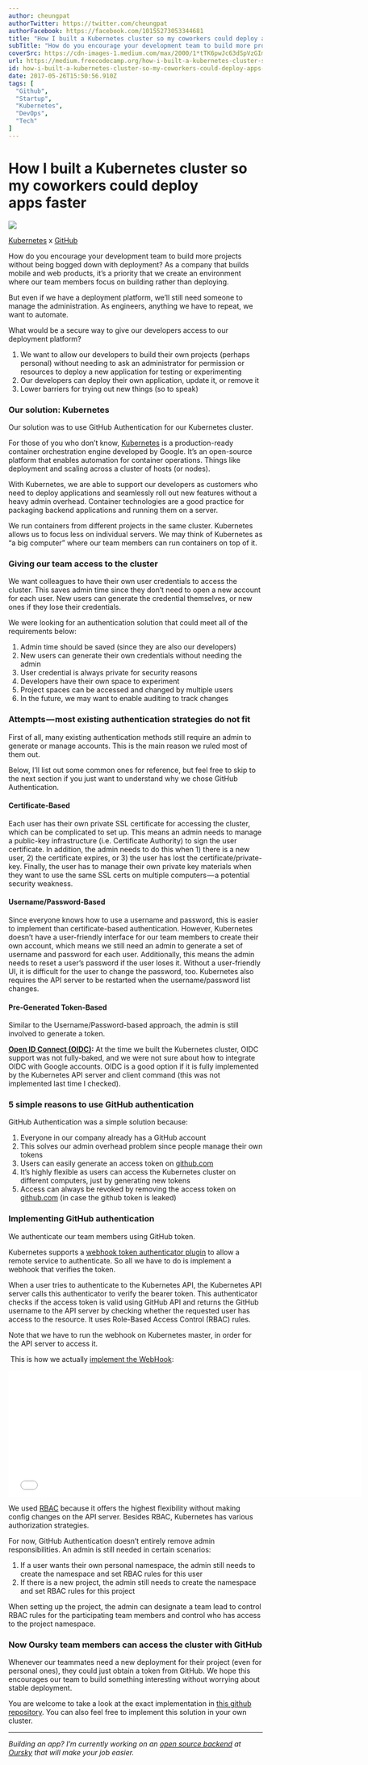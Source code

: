 ```yaml
---
author: cheungpat
authorTwitter: https://twitter.com/cheungpat
authorFacebook: https://facebook.com/10155273053344681
title: "How I built a Kubernetes cluster so my coworkers could deploy apps faster"
subTitle: "How do you encourage your development team to build more projects without being bogged down with deployment? As a company that builds mob..."
coverSrc: https://cdn-images-1.medium.com/max/2000/1*tTK6pwJc63dSpVzGImKEvQ.png
url: https://medium.freecodecamp.org/how-i-built-a-kubernetes-cluster-so-my-coworkers-could-deploy-apps-faster-ad5567bf6fa8
id: how-i-built-a-kubernetes-cluster-so-my-coworkers-could-deploy-apps-faster-ad5567bf6fa8
date: 2017-05-26T15:50:56.910Z
tags: [
  "Github",
  "Startup",
  "Kubernetes",
  "DevOps",
  "Tech"
]
---
```

# How I built a Kubernetes cluster so my coworkers could deploy apps faster







![](https://cdn-images-1.medium.com/max/2000/1*tTK6pwJc63dSpVzGImKEvQ.png)

[Kubernetes](https://kubernetes.io/) x [GitHub](https://github.com/)







How do you encourage your development team to build more projects without being bogged down with deployment? As a company that builds mobile and web products, it’s a priority that we create an environment where our team members focus on building rather than deploying.

But even if we have a deployment platform, we’ll still need someone to manage the administration. As engineers, anything we have to repeat, we want to automate.

What would be a secure way to give our developers access to our deployment platform?

1.  We want to allow our developers to build their own projects (perhaps personal) without needing to ask an administrator for permission or resources to deploy a new application for testing or experimenting
2.  Our developers can deploy their own application, update it, or remove it
3.  Lower barriers for trying out new things (so to speak)

### Our solution: Kubernetes

Our solution was to use GitHub Authentication for our Kubernetes cluster.   

For those of you who don’t know, [Kubernetes](https://kubernetes.io/docs/concepts/overview/what-is-kubernetes/) is a production-ready container orchestration engine developed by Google. It’s an open-source platform that enables automation for container operations. Things like deployment and scaling across a cluster of hosts (or nodes).

With Kubernetes, we are able to support our developers as customers who need to deploy applications and seamlessly roll out new features without a heavy admin overhead. Container technologies are a good practice for packaging backend applications and running them on a server.  

We run containers from different projects in the same cluster. Kubernetes allows us to focus less on individual servers. We may think of Kubernetes as “a big computer” where our team members can run containers on top of it.

### Giving our team access to the cluster

We want colleagues to have their own user credentials to access the cluster. This saves admin time since they don’t need to open a new account for each user. New users can generate the credential themselves, or new ones if they lose their credentials.  

We were looking for an authentication solution that could meet all of the requirements below:

1.  Admin time should be saved (since they are also our developers)
2.  New users can generate their own credentials without needing the admin
3.  User credential is always private for security reasons
4.  Developers have their own space to experiment
5.  Project spaces can be accessed and changed by multiple users
6.  In the future, we may want to enable auditing to track changes

### Attempts — most existing authentication strategies do not fit

First of all, many existing authentication methods still require an admin to generate or manage accounts. This is the main reason we ruled most of them out.  

Below, I’ll list out some common ones for reference, but feel free to skip to the next section if you just want to understand why we chose GitHub Authentication.

#### **Certificate-Based**

Each user has their own private SSL certificate for accessing the cluster, which can be complicated to set up. This means an admin needs to manage a public-key infrastructure (i.e. Certificate Authority) to sign the user certificate. In addition, the admin needs to do this when 1) there is a new user, 2) the certificate expires, or 3) the user has lost the certificate/private-key. Finally, the user has to manage their own private key materials when they want to use the same SSL certs on multiple computers — a potential security weakness.

#### **Username/Password-Based**

Since everyone knows how to use a username and password, this is easier to implement than certificate-based authentication. However, Kubernetes doesn’t have a user-friendly interface for our team members to create their own account, which means we still need an admin to generate a set of username and password for each user. Additionally, this means the admin needs to reset a user’s password if the user loses it. Without a user-friendly UI, it is difficult for the user to change the password, too. Kubernetes also requires the API server to be restarted when the username/password list changes.

#### **Pre-Generated Token-Based**

Similar to the Username/Password-based approach, the admin is still involved to generate a token.  

[**Open ID Connect (OIDC)**](http://openid.net/connect/)**:** At the time we built the Kubernetes cluster, OIDC support was not fully-baked, and we were not sure about how to integrate OIDC with Google accounts. OIDC is a good option if it is fully implemented by the Kubernetes API server and client command (this was not implemented last time I checked).

### 5 simple reasons to use GitHub authentication

GitHub Authentication was a simple solution because:

1.  Everyone in our company already has a GitHub account
2.  This solves our admin overhead problem since people manage their own tokens
3.  Users can easily generate an access token on [github.com](http://github.com)
4.  It’s highly flexible as users can access the Kubernetes cluster on different computers, just by generating new tokens
5.  Access can always be revoked by removing the access token on [github.com](http://github.com) (in case the github token is leaked)

### Implementing GitHub authentication

We authenticate our team members using GitHub token.  

Kubernetes supports a [webhook token authenticator plugin](https://github.com/kubernetes/kubernetes/pull/24902) to allow a remote service to authenticate. So all we have to do is implement a webhook that verifies the token.  

When a user tries to authenticate to the Kubernetes API, the Kubernetes API server calls this authenticator to verify the bearer token. This authenticator checks if the access token is valid using GitHub API and returns the GitHub username to the API server by checking whether the requested user has access to the resource. It uses Role-Based Access Control (RBAC) rules.  

Note that we have to run the webhook on Kubernetes master, in order for the API server to access it.  

 This is how we actually [implement the WebHook](https://github.com/oursky/kubernetes-github-authn/blob/master/main.go):





<iframe width="700" height="250" src="/media/5b0cadd07b005ddb0c6d32146bb75831?postId=ad5567bf6fa8" data-media-id="5b0cadd07b005ddb0c6d32146bb75831" data-thumbnail="https://i.embed.ly/1/image?url=https%3A%2F%2Favatars2.githubusercontent.com%2Fu%2F1916493%3Fv%3D3%26s%3D400&amp;key=4fce0568f2ce49e8b54624ef71a8a5bd" allowfullscreen="" frameborder="0"></iframe>





We used [RBAC](https://en.wikipedia.org/wiki/Role-based_access_control) because it offers the highest flexibility without making config changes on the API server. Besides RBAC, Kubernetes has various authorization strategies.   

For now, GitHub Authentication doesn’t entirely remove admin responsibilities. An admin is still needed in certain scenarios:

1.  If a user wants their own personal namespace, the admin still needs to create the namespace and set RBAC rules for this user
2.  If there is a new project, the admin still needs to create the namespace and set RBAC rules for this project

When setting up the project, the admin can designate a team lead to control RBAC rules for the participating team members and control who has access to the project namespace.

### Now Oursky team members can access the cluster with GitHub

Whenever our teammates need a new deployment for their project (even for personal ones), they could just obtain a token from GitHub. We hope this encourages our team to build something interesting without worrying about stable deployment.  

You are welcome to take a look at the exact implementation in [this github repository](https://github.com/oursky/kubernetes-github-authn). You can also feel free to implement this solution in your own cluster.











* * *







_Building an app? I’m currently working on an_ [_open source backend_](http://skygear.io/) _at_ [_Oursky_](https://medium.com/@oursky) _that will make your job easier._








